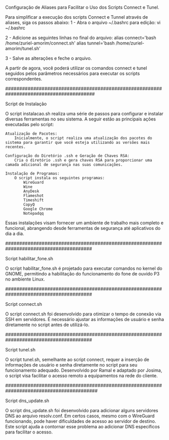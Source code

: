 Configuração de Aliases para Facilitar o Uso dos Scripts Connect e Tunel.

Para simplificar a execução dos scripts Connect e Tunnel através de aliases, siga os passos abaixo:
1 - Abra o arquivo ~/.bashrc para edição:
vi ~/.bashrc

2 - Adicione as seguintes linhas no final do arquivo:
alias connect='bash /home/zuriel-amorim/connect.sh'
alias tunnel='bash /home/zuriel-amorim/tunel.sh'

3 - Salve as alterações e feche o arquivo.

A partir de agora, você poderá utilizar os comandos connect e tunel seguidos pelos parâmetros necessários para executar os scripts correspondentes.

########################################################################################

Script de Instalação

O script instalacao.sh realiza uma série de passos para configurar e instalar diversas ferramentas no seu sistema. A seguir estão as principais ações executadas pelo script:

    Atualização de Pacotes:
        Inicialmente, o script realiza uma atualização dos pacotes do sistema para garantir que você esteja utilizando as versões mais recentes.

    Configuração do Diretório .ssh e Geração de Chaves RSA:
        Cria o diretório .ssh e gera chaves RSA para proporcionar uma camada adicional de segurança nas suas comunicações.

    Instalação de Programas:
        O script instala os seguintes programas:
            WireGuard
            Wine
            AnyDesk
            Flameshot
            Timeshift
            CopyQ
            Google Chrome
            Notepadqq

Essas instalações visam fornecer um ambiente de trabalho mais completo e funcional, abrangendo desde ferramentas de segurança até aplicativos do dia a dia.

#######################################################################################

Script habilitar_fone.sh

O script habilitar_fone.sh é projetado para executar comandos no kernel do GNOME, permitindo a habilitação do funcionamento do fone de ouvido P3 no ambiente Linux.

#######################################################################################

Script connect.sh

O script connect.sh foi desenvolvido para otimizar o tempo de conexão via SSH em servidores. É necessário ajustar as informações de usuário e senha diretamente no script antes de utilizá-lo.


#######################################################################################


Script tunel.sh

O script tunel.sh, semelhante ao script connect, requer a inserção de informações de usuário e senha diretamente no script para seu funcionamento adequado. Desenvolvido por Ramal e adaptado por Josima, o script visa facilitar o acesso remoto a equipamentos na rede do cliente.


#########################################################################################


Script dns_update.sh

O script dns_update.sh foi desenvolvido para adicionar alguns servidores DNS ao arquivo resolv.conf. Em certos casos, mesmo com o WireGuard funcionando, pode haver dificuldades de acesso ao servidor de destino. Este script ajuda a contornar esse problema ao adicionar DNS específicos para facilitar o acesso.
